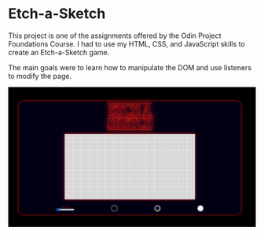 # Etch-a-Sketch

This project is one of the assignments offered by the Odin Project Foundations Course. I had to use my HTML, CSS, and JavaScript skills to create an Etch-a-Sketch game.

The main goals were to learn how to manipulate the DOM and use listeners to modify the page.

![page Image](image.png)
